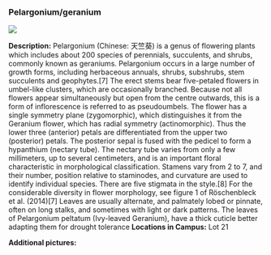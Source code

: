 ### Pelargonium/geranium
![](http://www.astro.princeton.edu/~ruixu/fig/Pelargonium.jpg)

**Description:** Pelargonium (Chinese: 天竺葵) is a genus of flowering plants which includes about 200 species of perennials, succulents, and shrubs, commonly known as geraniums. Pelargonium occurs in a large number of growth forms, including herbaceous annuals, shrubs, subshrubs, stem succulents and geophytes.[7] The erect stems bear five-petaled flowers in umbel-like clusters, which are occasionally branched. Because not all flowers appear simultaneously but open from the centre outwards, this is a form of inflorescence is referred to as pseudoumbels.
The flower has a single symmetry plane (zygomorphic), which distinguishes it from the Geranium flower, which has radial symmetry (actinomorphic). Thus the lower three (anterior) petals are differentiated from the upper two (posterior) petals. The posterior sepal is fused with the pedicel to form a hypanthium (nectary tube). The nectary tube varies from only a few millimeters, up to several centimeters, and is an important floral characteristic in morphological classification. Stamens vary from 2 to 7, and their number, position relative to staminodes, and curvature are used to identify individual species. There are five stigmata in the style.[8] For the considerable diversity in flower morphology, see figure 1 of Röschenbleck et al. (2014)[7]
Leaves are usually alternate, and palmately lobed or pinnate, often on long stalks, and sometimes with light or dark patterns. The leaves of Pelargonium peltatum (Ivy-leaved Geranium), have a thick cuticle better adapting them for drought tolerance
**Locations in Campus:** Lot 21

**Additional pictures:**
